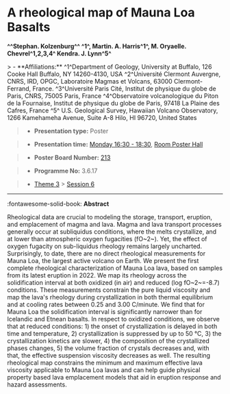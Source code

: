 # A rheological map of Mauna Loa Basalts

**^^Stephan. Kolzenburg^^ ^1^, Martin. A. Harris^1^, M. Oryaelle. Chevrel^1,2,3,4^ Kendra. J. Lynn^5^**

<!-- more -->> - **Affiliations:** ^1^Department of Geology, University at Buffalo, 126 Cooke Hall Buffalo, NY 14260-4130, USA ^2^Université Clermont Auvergne, CNRS, IRD, OPGC, Laboratoire Magmas et Volcans, 63000 Clermont-Ferrand, France. ^3^Université Paris Cité, Institut de physique du globe de Paris, CNRS, 75005 Paris, France ^4^Observatoire volcanologique du Piton de la Fournaise, Institut de physique du globe de Paris, 97418 La Plaine des Cafres, France ^5^ U.S. Geological Survey, Hawaiian Volcano Observatory, 1266 Kamehameha Avenue, Suite A-8 Hilo, HI 96720, United States

> - **Presentation type:** Poster

> - **Presentation time:** [Monday 16:30 - 18:30](../sessions_comparison.md#__tabbed_1_6), [Room Poster Hall](../maps_venue.md#__tabbed_1_1)

> - **Poster Board Number:** [213](../map_poster_boards.md#monday)

> - **Programme No:** 3.6.17

> - [Theme 3](../theme3.md) > [Session 6](../sessions/session-3-6.md)

--- 

:fontawesome-solid-book: **Abstract**

Rheological data are crucial to modeling the storage, transport, eruption, and emplacement of magma and lava. Magma and lava transport processes generally occur at subliquidus conditions, where the melts crystallize, and at lower than atmospheric oxygen fugacities (fO~2~). Yet, the effect of oxygen fugacity on sub-liquidus rheology remains largely uncharted. Surprisingly, to date, there are no direct rheological measurements for Mauna Loa, the largest active volcano on Earth. We present the first complete rheological characterization of Mauna Loa lava, based on samples from its latest eruption in 2022. We map its rheology across the solidification interval at both oxidized (in air) and reduced (log fO~2~=-8.7) conditions. These measurements constrain the pure liquid viscosity and map the lava's rheology during crystallization in both thermal equilibrium and at cooling rates between 0.25 and 3.00 C/minute. We find that for Mauna Loa the solidification interval is significantly narrower than for Icelandic and Etnean basalts. In respect to oxidized conditions, we observe that at reduced conditions: 1) the onset of crystallization is delayed in both time and temperature, 2) crystallization is suppressed by up to 50 °C, 3) the crystallization kinetics are slower, 4) the composition of the crystallized phases changes, 5) the volume fraction of crystals decreases and, with that, the effective suspension viscosity decreases as well. The resulting rheological map constrains the minimum and maximum effective lava viscosity applicable to Mauna Loa lavas and can help guide physical property based lava emplacement models that aid in eruption response and hazard assessments.

